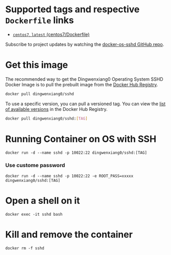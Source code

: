 # Supported tags and respective `Dockerfile` links
 
 - [`centos7`, `latest` (centos7/Dockerfile)](https://github.com/docker-zone/docker-os-sshd/blob/centos7/centos/7/Dockerfile)
 
Subscribe to project updates by watching the [docker-os-sshd GitHub repo](https://github.com/docker-zone/docker-os-sshd).
 
# Get this image

The recommended way to get the Dingwenxiang0 Operating System SSHD Docker Image is to pull the prebuilt image from the [Docker Hub Registry](https://hub.docker.com/r/dingwenxiang0/sshd/).

```bash
docker pull dingwenxiang0/sshd
```

To use a specific version, you can pull a versioned tag. You can view the [list of available versions](https://hub.docker.com/r/dingwenxiang0/sshd/tags/) in the Docker Hub Registry.

```bash
docker pull dingwenxiang0/sshd:[TAG]
```

# Running Container on OS with SSH

`docker run -d --name sshd -p 10022:22 dingwenxiang0/sshd:[TAG]`

### Use custome password 
`docker run -d --name sshd -p 10022:22 -e ROOT_PASS=xxxxx dingwenxiang0/sshd:[TAG]`



# Open a shell on it

`docker exec -it sshd bash`

# Kill and remove the container

`docker rm -f sshd`
